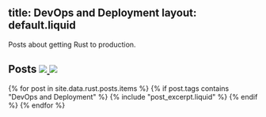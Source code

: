 title: DevOps and Deployment
layout: default.liquid
---

Posts about getting Rust to production.

<h2>
  Posts
  <a class="feedicon" href="/operating-systems/feed.rss" title="DevOps and Deployment RSS Feed">
    <img src="/images/rss.svg" />
  </a>
  <a class="feedicon" href="/operating-systems/feed.json" title="DevOps and Deployment JSON Feed">
    <img src="/images/jsonfeed.png" />
  </a>
</h2>

{% for post in site.data.rust.posts.items %}
  {% if post.tags contains "DevOps and Deployment" %}
  {% include "post_excerpt.liquid" %}
  {% endif %}
{% endfor %}
